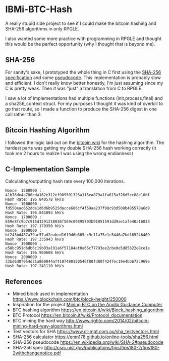 # IBMi-BTC-Hash


A really stupid side project to see if I could make the bitcoin hashing and SHA-256 algorithms in only RPGLE.

I also wanted some more practice with programming in RPGLE and thought this would be the perfect opportunity (why I thought that is beyond me).



## SHA-256
For sanity's sake, I prototyped the whole thing in C first using the 
[SHA-256 specification](http://csrc.nist.gov/publications/fips/fips180-2/fips180-2withchangenotice.pdf)
and some [pseudocode](https://en.wikipedia.org/wiki/SHA-2#pseudocode). 
This implementation is probably slow and efficient. 
I don't really know better honestly, I'm just assuming since my C is pretty weak.
Then it was "just" a translation from C to RPGLE.


I saw a lot of implementations had multiple functions (init,process,final) and a sha256_context struct. 
For my purposes I thought it was kind of overkill to go that route, so I made a function
to produce the SHA-256 digest in one call rather than 3.


## Bitcoin Hashing Algorithm
I followed the logic laid out on the [bitcoin wiki](https://en.bitcoin.it/wiki/Block_hashing_algorithm) for the
hashing algorithm. The hardest parts was getting my double SHA-256 hash working correctly 
(it took me 2 hours to realize I was using the wrong endianness)


## C-Implementation Sample
Calculating/outputting hash rate every 100,000 iterations.

```
Nonce  1500000 : 41b76de4a780eda162e312ef989501326a115ea879a1fa615a326d5cc88e10df    Hash Rate: 196.840578 kH/s
Nonce  1600000 : fd550eac652dde1d6d6b9525dacce686cf4f59aa237f98c93d508b485578a6d9    Hash Rate: 196.841893 kH/s
Nonce  1700000 : 659e8fc9b7c915d1591218036f569c09895703b91051591dd9ae1afe40a16833    Hash Rate: 197.170350 kH/s
Nonce  1800000 : bf243bd487a79ac57ad2eabcd1619d6b665cc9c11a75e1c5446a7bd165246409    Hash Rate: 197.335943 kH/s
Nonce  1900000 : e58bc951d6db6c19b03a191a6f57184ef0a66c77793ee2cbe0e5d85622e8ce1e    Hash Rate: 196.960608 kH/s
Nonce  2000000 : 33bd6d0f054d21a860044af4107480150546f80fd80f4247ec19e4bbb72c969e    Hash Rate: 197.241110 kH/s
```



## References
* Mined block used in implementation https://www.blockchain.com/btc/block-height/250000
* Inspiration for the project [Mining BTC on the Apollo Guidance Computer](http://www.righto.com/2019/07/bitcoin-mining-on-apollo-guidance.html)
* BTC hashing algorithm https://en.bitcoin.it/wiki/Block_hashing_algorithm
* BTC Protocol https://en.bitcoin.it/wiki/Protocol_documentation
* BTC mining the hard way http://www.righto.com/2014/02/bitcoin-mining-hard-way-algorithms.html
* Test vectors for SHA https://www.di-mgt.com.au/sha_testvectors.html
* SHA-256 calculator https://emn178.github.io/online-tools/sha256.html
* SHA-256 pseudocode https://en.wikipedia.org/wiki/SHA-2#pseudocode
* SHA-256 spec http://csrc.nist.gov/publications/fips/fips180-2/fips180-2withchangenotice.pdf


